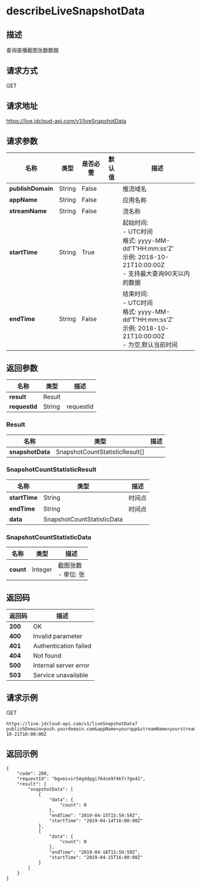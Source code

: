 # describeLiveSnapshotData


## 描述
查询直播截图张数数据

## 请求方式
GET

## 请求地址
https://live.jdcloud-api.com/v1/liveSnapshotData


## 请求参数
|名称|类型|是否必需|默认值|描述|
|---|---|---|---|---|
|**publishDomain**|String|False| |推流域名|
|**appName**|String|False| |应用名称|
|**streamName**|String|False| |流名称|
|**startTime**|String|True| |起始时间:<br>- UTC时间<br>  格式: yyyy-MM-dd'T'HH:mm:ss'Z'<br>  示例: 2018-10-21T10:00:00Z<br>- 支持最大查询90天以内的数据<br>|
|**endTime**|String|False| |结束时间:<br>- UTC时间<br>  格式: yyyy-MM-dd'T'HH:mm:ss'Z'<br>  示例: 2018-10-21T10:00:00Z<br>- 为空,默认当前时间<br>|


## 返回参数
|名称|类型|描述|
|---|---|---|
|**result**|Result| |
|**requestId**|String|requestId|

### Result
|名称|类型|描述|
|---|---|---|
|**snapshotData**|SnapshotCountStatisticResult[]| |
### SnapshotCountStatisticResult
|名称|类型|描述|
|---|---|---|
|**startTime**|String|时间点<br>|
|**endTime**|String|时间点<br>|
|**data**|SnapshotCountStatisticData| |
### SnapshotCountStatisticData
|名称|类型|描述|
|---|---|---|
|**count**|Integer|截图张数<br>- 单位: 张<br>|

## 返回码
|返回码|描述|
|---|---|
|**200**|OK|
|**400**|Invalid parameter|
|**401**|Authentication failed|
|**404**|Not found|
|**500**|Internal server error|
|**503**|Service unavailable|

## 请求示例
GET
```
https://live.jdcloud-api.com/v1/liveSnapshotData?publishDomain=push.yourdomain.com&appName=yourapp&streamName=yourstream&startTime=2018-10-21T10:00:00Z

```

## 返回示例
```
{
    "code": 200, 
    "requestId": "bgvmivir54gddpgi764se9f4kfr7ge41", 
    "result": {
        "snapshotData": [
            {
                "data": {
                    "count": 0
                }, 
                "endTime": "2019-04-15T15:59:59Z", 
                "startTime": "2019-04-14T16:00:00Z"
            }, 
            {
                "data": {
                    "count": 0
                }, 
                "endTime": "2019-04-16T15:59:59Z", 
                "startTime": "2019-04-15T16:00:00Z"
            }
        ]
    }
}
```
